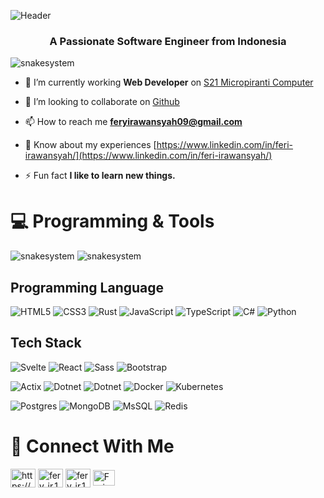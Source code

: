 <!-- intro -->
<!-- <p align="center">
  <img src="https://media1.tenor.com/m/wilYo_7wGKYAAAAd/programming.gif" alt="Intro" />
</p> -->
![Header](https://github.com/user-attachments/assets/4bb21512-147c-4206-a063-aebe3cde64c2)
<h3 align="center">A Passionate Software Engineer from Indonesia</h3>
<p align="left"> <img src="https://komarev.com/ghpvc/?username=snakesystem&label=Profile%20views&color=0e75b6&style=flat" alt="snakesystem" /> </p>

- 🔭 I’m currently working **Web Developer** on [S21 Micropiranti Computer](https://micropiranti.com/)

- 👯 I’m looking to collaborate on [Github](https://github.com/snakesystem)

- 📫 How to reach me **feryirawansyah09@gmail.com**
- 📄 Know about my experiences [https://www.linkedin.com/in/feri-irawansyah/](https://www.linkedin.com/in/feri-irawansyah/)
- ⚡ Fun fact **I like to learn new things.**

# 💻 Programming & Tools
<p align="left"><img  src="https://github-readme-stats.vercel.app/api/top-langs/?username=snakesystem&layout=compact&langs_count=10&exclude_repo=true?&cache_seconds=60" alt="snakesystem" />
<img src="https://github-profile-summary-cards.vercel.app/api/cards/repos-per-language?username=snakesystem&theme=radical&?cache_seconds=60" alt="snakesystem" />
</p>

## Programming Language
<!-- Badges from https://github.com/Ileriayo/markdown-badges -->
![HTML5](https://img.shields.io/badge/html5-%23E34F26.svg?style=for-the-badge&logo=html5&logoColor=white)
![CSS3](https://img.shields.io/badge/css3-%231572B6.svg?style=for-the-badge&logo=css3&logoColor=white)
![Rust](https://img.shields.io/badge/rust-black.svg?style=for-the-badge&logo=rust&logoColor=orange)
![JavaScript](https://img.shields.io/badge/javascript-%23323330.svg?style=for-the-badge&logo=javascript&logoColor=%23F7DF1E)
![TypeScript](https://img.shields.io/badge/typescript-%23007ACC.svg?style=for-the-badge&logo=typescript&logoColor=white)
![C#](https://img.shields.io/badge/csharp-%23947ACC.svg?style=for-the-badge&logo=C#&logoColor=white)
![Python](https://img.shields.io/badge/python-%23323330.svg?style=for-the-badge&logo=python&logoColor=23F7DF1E)

## Tech Stack
![Svelte](https://img.shields.io/badge/svelte-white?style=for-the-badge&logo=svelte&logoColor=orange)
![React](https://img.shields.io/badge/react-%2320232a.svg?style=for-the-badge&logo=react&logoColor=%2361DAFB)
![Sass](https://img.shields.io/badge/bootatrap-purple.svg?style=for-the-badge&logo=bootstrap&logoColor=white)
![Bootstrap](https://img.shields.io/badge/sass-pink.svg?style=for-the-badge&logo=sass&logoColor=white)
<br/>

![Actix](https://img.shields.io/badge/actix-%23323330.svg?style=for-the-badge&logo=actix&logoColor=white)
![Dotnet](https://img.shields.io/badge/-dotnet-blue?style=for-the-badge&logo=dotnet&logoColor=white)
![Dotnet](https://img.shields.io/badge/-bun-black?style=for-the-badge&logo=bun&logoColor=white)
![Docker](https://img.shields.io/badge/-docker-blue?style=for-the-badge&logo=docker&logoColor=white)
![Kubernetes](https://img.shields.io/badge/-kubernetes-%23323330?style=for-the-badge&logo=kubernetes&logoColor=23F7DF1E)
<br/>

![Postgres](https://img.shields.io/badge/postgres-blue?style=for-the-badge&logo=postgresql&logoColor=white)
![MongoDB](https://img.shields.io/badge/MongoDB-%234ea94b.svg?style=for-the-badge&logo=mongodb&logoColor=white)
![MsSQL](https://img.shields.io/badge/mssql-white.svg?style=for-the-badge&logo=mssql&logoColor=white)
![Redis](https://img.shields.io/badge/redis-%23F24E1E.svg?style=for-the-badge&logo=redis&logoColor=white)


# 📩 Connect With Me
<p align="left">
<a href="https://www.linkedin.com/in/feri-irawansyah/" target="_blank"><img align="center" src="https://raw.githubusercontent.com/rahuldkjain/github-profile-readme-generator/master/src/images/icons/Social/linked-in-alt.svg" alt="https://www.linkedin.com/in/feri-irawansyah/" height="30" width="40" /></a>
<a href="https://www.instagram.com/fery_ir.1/" target="_blank"><img align="center" src="https://raw.githubusercontent.com/rahuldkjain/github-profile-readme-generator/master/src/images/icons/Social/instagram.svg" alt="fery_ir.1" height="30" width="40" /></a> <a href="https://medium.com/@snakesystem" target="_blank"><img align="center" src="https://raw.githubusercontent.com/rahuldkjain/github-profile-readme-generator/master/src/images/icons/Social/medium.svg" alt="fery_ir.1" height="30" width="40" /></a>
<a href="https://x.com/iraonesyah100" target="blank"><img align="center" src="https://raw.githubusercontent.com/rahuldkjain/github-profile-readme-generator/master/src/images/icons/Social/twitter.svg" alt="Feri" height="25" width="35" /></a>
</p>
<!-- <p align="left"><a href="https://www.rust-lang.org/" target="_blank" rel="noreferrer"> <img src="https://cdn.worldvectorlogo.com/logos/rust.svg" alt="rust" width="40" height="40"/> <a href="https://vitejs.dev" target="_blank" rel="noreferrer"> <img src="https://cdn.worldvectorlogo.com/logos/vitejs.svg" alt="vitejs" width="40" height="40"/> </a> </a> <a href="https://svelte.dev/" target="_blank" rel="noreferrer"> <img src="https://cdn.worldvectorlogo.com/logos/svelte-1.svg" alt="svelte" width="40" height="40"/> </a> <a href="https://reactjs.org/" target="_blank" rel="noreferrer"> <img src="https://cdn.worldvectorlogo.com/logos/react-2.svg" alt="react" width="40" height="40"/> </a> <a href="https://tailwindcss.com/" target="_blank" rel="noreferrer"> <img src="https://cdn.worldvectorlogo.com/logos/tailwindcss.svg" alt="react" width="40" height="40"/> </a> <a href="https://redux.js.org/" target="_blank" rel="noreferrer"> <img src="https://cdn.worldvectorlogo.com/logos/redux.svg" alt="react" width="40" height="40"/> </a> 
<a href="https://sass-lang.com/" target="_blank" rel="noreferrer"> <img src="https://cdn.worldvectorlogo.com/logos/sass-1.svg" alt="git" width="40" height="40"/> </a> 
</a> </a> <a href="https://flutter.dev/" target="_blank" rel="noreferrer"> <img src="https://www.vectorlogo.zone/logos/flutterio/flutterio-icon.svg" alt="flutter" width="40" height="40"/> </a> 
<a href="https://www.w3schools.com/cs/" target="_blank" rel="noreferrer"> <img src="https://cdn.worldvectorlogo.com/logos/c--4.svg" alt="csharp" width="40" height="40"/> </a><a href="https://dotnet.microsoft.com/" target="_blank" rel="noreferrer"> <img src="https://cdn.worldvectorlogo.com/logos/dot-net-core-7.svg" alt="sail" width="40" height="40"/> </a>
<a href="https://git-scm.com/" target="_blank" rel="noreferrer"> <img src="https://www.vectorlogo.zone/logos/git-scm/git-scm-icon.svg" alt="git" width="40" height="40"/> </a> 
<a href="https://www.python.org" target="_blank" rel="noreferrer"> <img src="https://raw.githubusercontent.com/devicons/devicon/master/icons/python/python-original.svg" alt="python" width="40" height="40"/> </a> <a href="https://www.tensorflow.org" target="_blank" rel="noreferrer"> <img src="https://cdn.worldvectorlogo.com/logos/tensorflow-2.svg" alt="illustrator" width="40" height="40"/> </a> <a href="https://opencv.org/" target="_blank" rel="noreferrer"> <img src="https://www.vectorlogo.zone/logos/opencv/opencv-icon.svg" alt="opencv" width="40" height="40"/> </a> </p> -->
<!-- <p><img align="left" src="https://github-readme-stats.vercel.app/api/top-langs?username=snakesystem&show_icons=true&exclude_repo=true&locale=en&layout=compact&cache_seconds=86400" alt="snakesystem" /></p> -->

